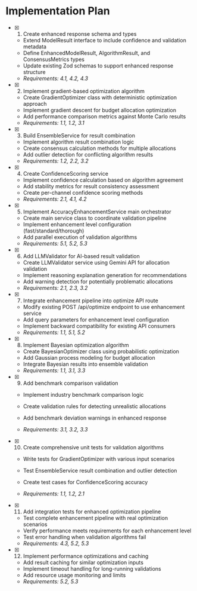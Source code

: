 # Implementation Plan

- [x] 1. Create enhanced response schema and types






  - Extend ModelResult interface to include confidence and validation metadata
  - Define EnhancedModelResult, AlgorithmResult, and ConsensusMetrics types
  - Update existing Zod schemas to support enhanced response structure
  - _Requirements: 4.1, 4.2, 4.3_

- [x] 2. Implement gradient-based optimization algorithm






  - Create GradientOptimizer class with deterministic optimization approach
  - Implement gradient descent for budget allocation optimization
  - Add performance comparison metrics against Monte Carlo results
  - _Requirements: 1.1, 1.2, 3.1_

- [x] 3. Build EnsembleService for result combination






  - Implement algorithm result combination logic
  - Create consensus calculation methods for multiple allocations
  - Add outlier detection for conflicting algorithm results
  - _Requirements: 1.2, 2.2, 3.2_

- [x] 4. Create ConfidenceScoring service








  - Implement confidence calculation based on algorithm agreement
  - Add stability metrics for result consistency assessment
  - Create per-channel confidence scoring methods
  - _Requirements: 2.1, 4.1, 4.2_


- [x] 5. Implement AccuracyEnhancementService main orchestrator







  - Create main service class to coordinate validation pipeline
  - Implement enhancement level configuration (fast/standard/thorough)
  - Add parallel execution of validation algorithms
  - _Requirements: 5.1, 5.2, 5.3_


- [x] 6. Add LLMValidator for AI-based result validation







  - Create LLMValidator service using Gemini API for allocation validation
  - Implement reasoning explanation generation for recommendations
  - Add warning detection for potentially problematic allocations
  - _Requirements: 2.1, 2.3, 3.2_


- [x] 7. Integrate enhancement pipeline into optimize API route








  - Modify existing POST /api/optimize endpoint to use enhancement service
  - Add query parameters for enhancement level configuration
  - Implement backward compatibility for existing API consumers
  - _Requirements: 1.1, 5.1, 5.2_


- [x] 8. Implement Bayesian optimization algorithm












  - Create BayesianOptimizer class using probabilistic optimization
  - Add Gaussian process modeling for budget allocation
  - Integrate Bayesian results into ensemble validation
  - _Requirements: 1.1, 3.1, 3.3_


- [x] 9. Add benchmark comparison validation










  - Implement industry benchmark comparison logic
  - Create validation rules for detecting unrealistic allocations
  - Add benchmark deviation warnings in enhanced response

  - _Requirements: 3.1, 3.2, 3.3_

- [x] 10. Create comprehensive unit tests for validation algorithms










  - Write tests for GradientOptimizer with various input scenarios
  - Test EnsembleService result combination and outlier detection


  - Create test cases for ConfidenceScoring accuracy
  - _Requirements: 1.1, 1.2, 2.1_

- [x] 11. Add integration tests for enhanced optimization pipeline











  - Test complete enhancement pipeline with real optimization scenarios
  - Verify performance meets requirements for each enhancement level
  - Test error handling when validation algorithms fail
  - _Requirements: 4.3, 5.2, 5.3_

- [x] 12. Implement performance optimizations and caching















  - Add result caching for similar optimization inputs
  - Implement timeout handling for long-running validations
  - Add resource usage monitoring and limits
  - _Requirements: 5.2, 5.3_